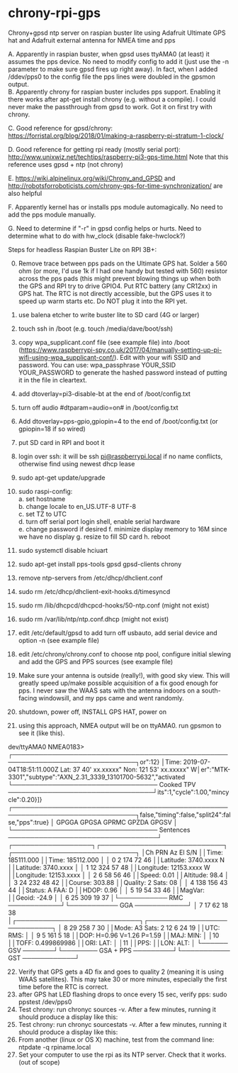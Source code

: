 # chrony-rpi-gps
Chrony+gpsd ntp server on raspian buster lite using Adafruit Ultimate GPS hat and Adafruit external antenna for NMEA time and pps

A. Apparently in raspian buster, when gpsd uses ttyAMA0 (at least) it assumes the pps device. No need to modify config to add it (just use the -n parameter to make sure gpsd fires up right away). In fact, when I added /ddev/pps0 to the config file the pps lines were doubled in the gpsmon output.  
B. Apparently chrony for raspian buster includes pps support. Enabling it there works after apt-get install chrony (e.g. without a compile). I could never make the passthrough from gpsd to work. Got it on first try with chrony.  

C. Good reference for gpsd/chrony: https://forristal.org/blog/2018/01/making-a-raspberry-pi-stratum-1-clock/  

D. Good reference for getting rpi ready (mostly serial port): http://www.unixwiz.net/techtips/raspberry-pi3-gps-time.html  Note that this reference uses gpsd + ntp (not chrony)

E. https://wiki.alpinelinux.org/wiki/Chrony_and_GPSD and http://robotsforroboticists.com/chrony-gps-for-time-synchronization/ are also helpful  

F. Apparently kernel has or installs pps module automagically. No need to add the pps module manually.

G. Need to determine if "-r" in gpsd config helps or hurts. Need to determine what to do with hw_clock (disable fake-hwclock?)

Steps for headless Raspian Buster Lite on RPI 3B+:

0. Remove trace between pps pads on the Ultimate GPS hat. Solder a 560 ohm (or more, I'd use 1k if I had one handy but tested with 560) resistor across the pps pads (this might prevent blowing things up when both the GPS and RPI try to drive GPIO4. Put RTC battery (any CR12xx) in GPS hat. The RTC is not directly accessible, but the GPS uses it to speed up warm starts etc. Do NOT plug it into the RPI yet.

1. use balena etcher to write buster lite to SD card (4G or larger)
2. touch ssh in /boot (e.g. touch /media/dave/boot/ssh)
3. copy wpa_supplicant.conf file (see example file) into /boot (https://www.raspberrypi-spy.co.uk/2017/04/manually-setting-up-pi-wifi-using-wpa_supplicant-conf/). Edit with your wifi SSID and password. You can use: wpa_passphrase YOUR_SSID YOUR_PASSWORD to generate the hashed password instead of putting it in the file in cleartext.
4. add dtoverlay=pi3-disable-bt at the end of /boot/config.txt
5. turn off audio #dtparam=audio=on# in /boot/config.txt
6. Add dtoverlay=pps-gpio,gpiopin=4 to the end of /boot/config.txt (or gpiopin=18 if so wired)
7. put SD card in RPI and boot it
8. login over ssh: it will be ssh pi@raspberrypi.local if no name conflicts, otherwise find using newest dhcp lease
9. sudo apt-get update/upgrade
10. sudo raspi-config:  
	a. set hostname  
	b. change locale to en_US.UTF-8 UTF-8  
	c. set TZ to UTC  
	d. turn off serial port login shell, enable serial hardware  
	e. change password if desired
	f. minimize display memory to 16M since we have no display
	g. resize to fill SD card
	h. reboot	
11. sudo systemctl disable hciuart
12. sudo apt-get install pps-tools gpsd gpsd-clients chrony
13. remove ntp-servers from /etc/dhcp/dhclient.conf
14. sudo rm /etc/dhcp/dhclient-exit-hooks.d/timesyncd
15. sudo rm /lib/dhcpcd/dhcpcd-hooks/50-ntp.conf (might not exist)
16. sudo rm /var/lib/ntp/ntp.conf.dhcp (might not exist)  
17. edit /etc/default/gpsd to add turn off usbauto, add serial device and option -n (see example file)  
18. edit /etc/chrony/chrony.conf to choose ntp pool, configure initial slewing and add the GPS and PPS sources (see example file)
19. Make sure your antenna is outside (really!), with good sky view. This will greatly speed up/make possible acquisition of a fix good enough for pps. I never saw the WAAS sats with the antenna indoors on a south-facing windowsill, and my pps came and went randomly.
20. shutdown, power off, INSTALL GPS HAT, power on
21. using this approach, NMEA output will be on ttyAMA0. run gpsmon to see it (like this).  

dev/ttyAMA0                   NMEA0183>
┌──────────────────────────────────────────────────────────────────────────────┐or":12}
│Time: 2019-07-04T18:51:11.000Z Lat:  37 40' xx.xxxxx" Non: 121 53' xx.xxxxx" W│er":"MTK-3301","subtype":"AXN_2.31_3339_13101700-5632","activated
└───────────────────────────────── Cooked TPV ─────────────────────────────────┘its":1,"cycle":1.00,"mincycle":0.20}]}
┌──────────────────────────────────────────────────────────────────────────────┐false,"timing":false,"split24":false,"pps":true}
│ GPGGA GPGSA GPRMC GPZDA GPGSV                                                │
└───────────────────────────────── Sentences ──────────────────────────────────┘
┌──────────────────┐┌────────────────────────────┐┌────────────────────────────┐
│Ch PRN  Az El S/N ││Time:      185111.000       ││Time:      185112.000       │
│ 0   2 174 72  46 ││Latitude:     3740.xxxx N   ││Latitude:  3740.xxxx        │
│ 1  12 324 57  48 ││Longitude:   12153.xxxx W   ││Longitude: 12153.xxxx       │
│ 2   6  58 56  46 ││Speed:     0.01             ││Altitude:  98.4             │
│ 3  24 232 48  42 ││Course:    303.88           ││Quality:   2   Sats: 08     │
│ 4 138 156 43  44 ││Status:    A       FAA: D   ││HDOP:      0.96             │
│ 5  19  54 33  46 ││MagVar:                     ││Geoid:     -24.9            │
│ 6  25 309 19  37 │└─────────── RMC ────────────┘└─────────── GGA ────────────┘
│ 7  17  62 18  38 │┌────────────────────────────┐┌────────────────────────────┐
│ 8  29 258  7  30 ││Mode: A3 Sats: 2 12 6 24 19 ││UTC:           RMS:         │
│ 9   5 161  5  18 ││DOP: H=0.96  V=1.26  P=1.59 ││MAJ:           MIN:         │
│10                ││TOFF:  0.499869986          ││ORI:           LAT:         │
│11                ││PPS:                        ││LON:           ALT:         │
└────── GSV ───────┘└──────── GSA + PPS ─────────┘└─────────── GST ────────────┘


22. Verify that GPS gets a 4D fix and goes to quality 2 (meaning it is using WAAS satellites). This may take 30 or more minutes, especially the first time before the RTC is correct.
23. after GPS hat LED flashing drops to once every 15 sec, verify pps: sudo ppstest /dev/pps0
24. Test chrony: run chronyc sources -v. After a few minutes, running it should produce a display like this:
25. Test chrony: run chronyc sourcestats -v. After a few minutes, running it should produce a display like this:
26. From another (linux or OS X) machine, test from the command line: ntpdate -q rpiname.local
27. Set your computer to use the rpi as its NTP server. Check that it works.  (out of scope) 
